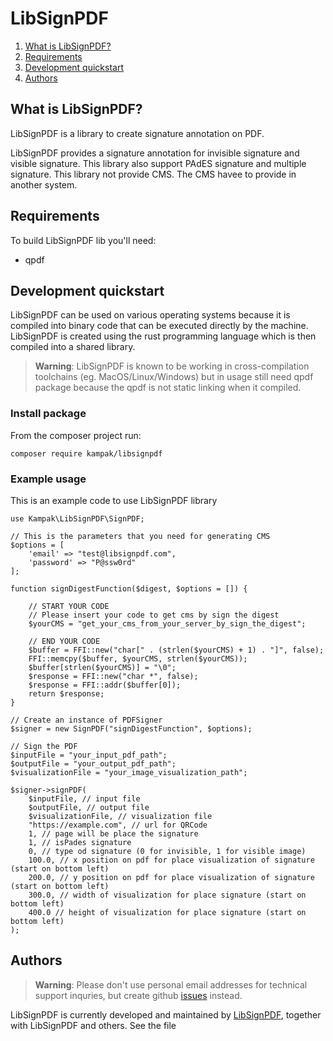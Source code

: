 # LibSignPDF 

1.  [What is LibSignPDF?](#what-is-podofo)
2.  [Requirements](#requirements)
3.  [Development quickstart](#development-quickstart)
4.  [Authors](#authors)

## What is LibSignPDF?

LibSignPDF is a library to create signature annotation on PDF.

LibSignPDF provides a signature annotation for invisible signature and visible signature.
This library also support PAdES signature and multiple signature. This library not provide CMS. The CMS havee to provide in another system.

## Requirements

To build LibSignPDF lib you'll need:

* qpdf

## Development quickstart

LibSignPDF can be used on various operating systems because it is compiled into binary code that can be executed directly by the machine. LibSignPDF is created using the rust programming language which is then compiled into a shared library.

> **Warning**: LibSignPDF is known to be working in cross-compilation toolchains (eg. MacOS/Linux/Windows) but in usage still need qpdf package because the qpdf is not static linking when it compiled.

### Install package

From the composer project run:

```
composer require kampak/libsignpdf
```

### Example usage

This is an example code to use LibSignPDF library

```
use Kampak\LibSignPDF\SignPDF;

// This is the parameters that you need for generating CMS
$options = [
    'email' => "test@libsignpdf.com",
    'password' => "P@ssw0rd"
];

function signDigestFunction($digest, $options = []) {

    // START YOUR CODE
    // Please insert your code to get cms by sign the digest
    $yourCMS = "get_your_cms_from_your_server_by_sign_the_digest";

    // END YOUR CODE
    $buffer = FFI::new("char[" . (strlen($yourCMS) + 1) . "]", false);
    FFI::memcpy($buffer, $yourCMS, strlen($yourCMS));
    $buffer[strlen($yourCMS)] = "\0";
    $response = FFI::new("char *", false);
    $response = FFI::addr($buffer[0]);
    return $response;
}

// Create an instance of PDFSigner
$signer = new SignPDF("signDigestFunction", $options);

// Sign the PDF
$inputFile = "your_input_pdf_path";
$outputFile = "your_output_pdf_path";
$visualizationFile = "your_image_visualization_path";

$signer->signPDF(
    $inputFile, // input file
    $outputFile, // output file
    $visualizationFile, // visualization file
    "https://example.com", // url for QRCode
    1, // page will be place the signature
    1, // isPades signature
    0, // type od signature (0 for invisible, 1 for visible image)
    100.0, // x position on pdf for place visualization of signature (start on bottom left)
    200.0, // y position on pdf for place visualization of signature (start on bottom left)
    300.0, // width of visualization for place signature (start on bottom left)
    400.0 // height of visualization for place signature (start on bottom left)
);
```

## Authors

> **Warning**: Please don't use personal email addresses for technical support inquries, but create
github [issues](https://github.com/libsignpdf/libsignpdf-php/issues) instead.

LibSignPDF is currently developed and maintained by
[LibSignPDF](mailto:libsignpdf@gmail.com), together with LibSignPDF and others. See the file

